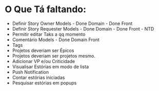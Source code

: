 # O Que Tá faltando:

* Definir Story Owner
    Models - Done
    Domain - Done
    Front
* Definir Story Requester
    Models - Done
    Domain - Done
    Front - NTD
* Permitir editar Taks a qq momento
* Comentário
    Models - Done
    Domain
    Front
* Tags
* Projetos deveriam ser Épicos
* Projetos deveriam ser projetos mesmo.
* Adicionar VP e/ou Criticidade
* Visualisar Estórias em modo de lista
* Push Notification
* Contar estórias iniciadas
* Pesquisar estórias em popups